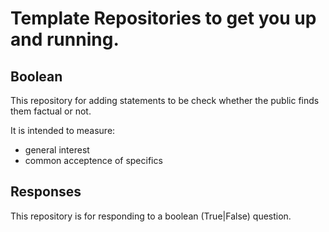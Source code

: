 # Template Repositories to get you up and running.

## Boolean
This repository for adding statements to be check whether the public finds them factual or not.

It is intended to measure:
- general interest
- common acceptence of specifics

## Responses
This repository is for responding to a boolean (True|False) question.
